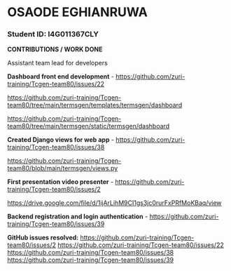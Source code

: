 # OSAODE EGHIANRUWA

### Student ID: I4G011367CLY

**CONTRIBUTIONS / WORK DONE**

Assistant team lead for developers

**Dashboard front end development** - https://github.com/zuri-training/Tcgen-team80/issues/22

https://github.com/zuri-training/Tcgen-team80/tree/main/termsgen/templates/termsgen/dashboard

https://github.com/zuri-training/Tcgen-team80/tree/main/termsgen/static/termsgen/dashboard

**Created Django views for web app** - https://github.com/zuri-training/Tcgen-team80/issues/38

https://github.com/zuri-training/Tcgen-team80/blob/main/termsgen/views.py

**First presentation video presenter** - https://github.com/zuri-training/Tcgen-team80/issues/2

https://drive.google.com/file/d/1ijArLihM9CI1gs3jc0rurFxPRfMoKBaq/view

**Backend registration and login authentication** - https://github.com/zuri-training/Tcgen-team80/issues/39

**GitHub issues resolved:**
https://github.com/zuri-training/Tcgen-team80/issues/2
https://github.com/zuri-training/Tcgen-team80/issues/22
https://github.com/zuri-training/Tcgen-team80/issues/38
https://github.com/zuri-training/Tcgen-team80/issues/39

